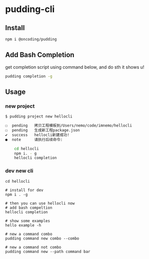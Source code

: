 # pudding-cli

## Install

```bash
npm i @oncoding/pudding
```

## Add Bash Completion

get completion script using command below, and do sth it shows u!

```bash
pudding completion -g
```

## Usage

### new project

```bash
$ pudding project new hellocli

☐  pending   拷贝工程模板到/Users/nemo/code/imnemo/hellocli
☐  pending   生成新工程package.json
✔  success   hellocli新建成功!
●  note      请执行后续命令:

    cd hellocli
    npm i. - g
    hellocli completion
```

### dev new cli

```
cd hellocli

# install for dev
npm i . -g

# then you can use hellocli now
# add bash compeltion
hellocli completion

# show some examples
hello example -h

# new a command combo
pudding command new combo --combo

# new a command not combo
pudding command new --path command bar
```